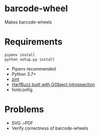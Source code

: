 # barcode-wheel

Makes barcode-wheels

# Requirements

```sh
pipenv install
python setup.py install
```

- Pipenv recommended
- Python 3.7+
- [zint](https://zint.org.uk/)
- [HarfBuzz built with GObject introspection](https://github.com/harfbuzz/harfbuzz/blob/master/README.python.md)
- fontconfig

# Problems

- SVG` -> `PDF
- Verify correctness of barcode-wheels
